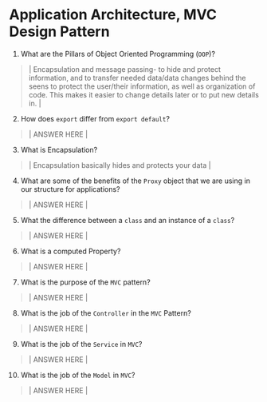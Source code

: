 # Application Architecture, MVC Design Pattern
01. What are the Pillars of Object Oriented Programming (`OOP`)?
  
  > | Encapsulation and message passing- to hide and protect information, and to transfer needed data/data changes behind the seens to protect the user/their information, as well as organization of code. This makes it easier to change details later or to put new details in. |

02. How does `export` differ from `export default`?
  
  > | ANSWER HERE |

03. What is Encapsulation?
  
  > | Encapsulation basically hides and protects your data |

04. What are some of the benefits of the `Proxy` object that we are using in our structure for applications?
  
  > | ANSWER HERE |

05. What the difference between a `class` and an instance of a `class`?
  
  > | ANSWER HERE |

06. What is a computed Property?
  
  > | ANSWER HERE |

07. What is the purpose of the `MVC` pattern?
  
  > | ANSWER HERE |

08. What is the job of the `Controller` in the `MVC` Pattern?
  
  > | ANSWER HERE |

09. What is the job of the `Service` in `MVC`?
  
  > | ANSWER HERE |

10. What is the job of the `Model` in `MVC`?
  
  > | ANSWER HERE |
